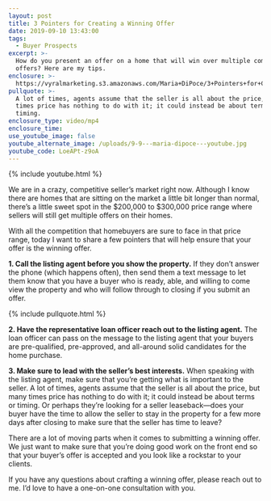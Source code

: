 ```yaml
---
layout: post
title: 3 Pointers for Creating a Winning Offer
date: 2019-09-10 13:43:00
tags:
  - Buyer Prospects
excerpt: >-
  How do you present an offer on a home that will win over multiple competing
  offers? Here are my tips.
enclosure: >-
  https://vyralmarketing.s3.amazonaws.com/Maria+DiPoce/3+Pointers+for+Creating+a+Winning+Offer+(1).mp4
pullquote: >-
  A lot of times, agents assume that the seller is all about the price, but many
  times price has nothing to do with it; it could instead be about terms or
  timing.
enclosure_type: video/mp4
enclosure_time:
use_youtube_image: false
youtube_alternate_image: /uploads/9-9---maria-dipoce---youtube.jpg
youtube_code: LoeAPt-z9oA
---
```


{% include youtube.html %}

We are in a crazy, competitive seller’s market right now. Although I know there are homes that are sitting on the market a little bit longer than normal, there’s a little sweet spot in the $200,000 to $300,000 price range where sellers will still get multiple offers on their homes.

With all the competition that homebuyers are sure to face in that price range, today I want to share a few pointers that will help ensure that your offer is the winning offer.&nbsp;

**1\. Call the listing agent before you show the property.** If they don’t answer the phone (which happens often), then send them a text message to let them know that you have a buyer who is ready, able, and willing to come view the property and who will follow through to closing if you submit an offer.

{% include pullquote.html %}

**2\. Have the representative loan officer reach out to the listing agent.** The loan officer can pass on the message to the listing agent that your buyers are pre-qualified, pre-approved, and all-around solid candidates for the home purchase.

**3\. Make sure to lead with the seller’s best interests.** When speaking with the listing agent, make sure that you’re getting what is important to the seller. A lot of times, agents assume that the seller is all about the price, but many times price has nothing to do with it; it could instead be about terms or timing. Or perhaps they’re looking for a seller leaseback—does your buyer have the time to allow the seller to stay in the property for a few more days after closing to make sure that the seller has time to leave?&nbsp;

There are a lot of moving parts when it comes to submitting a winning offer. We just want to make sure that you’re doing good work on the front end so that your buyer’s offer is accepted and you look like a rockstar to your clients.

If you have any questions about crafting a winning offer, please reach out to me. I’d love to have a one-on-one consultation with you.